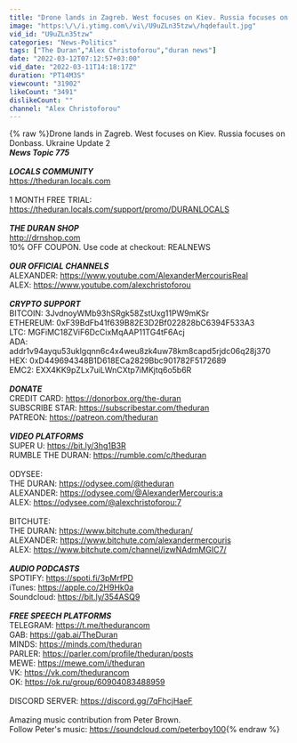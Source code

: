 ```yaml
---
title: "Drone lands in Zagreb. West focuses on Kiev. Russia focuses on Donbass. Ukraine Update 2"
image: "https:\/\/i.ytimg.com\/vi\/U9uZLn35tzw\/hqdefault.jpg"
vid_id: "U9uZLn35tzw"
categories: "News-Politics"
tags: ["The Duran","Alex Christoforou","duran news"]
date: "2022-03-12T07:12:57+03:00"
vid_date: "2022-03-11T14:18:17Z"
duration: "PT14M3S"
viewcount: "31902"
likeCount: "3491"
dislikeCount: ""
channel: "Alex Christoforou"
---
```

{% raw %}Drone lands in Zagreb. West focuses on Kiev. Russia focuses on Donbass. Ukraine Update 2<br />***News Topic 775***<br /><br />*****LOCALS COMMUNITY***** <br /><a rel="nofollow" target="blank" href="https://theduran.locals.com">https://theduran.locals.com</a><br /><br />1 MONTH FREE TRIAL:<br /><a rel="nofollow" target="blank" href="https://theduran.locals.com/support/promo/DURANLOCALS">https://theduran.locals.com/support/promo/DURANLOCALS</a><br /><br />*****THE DURAN SHOP*****<br /><a rel="nofollow" target="blank" href="http://drnshop.com">http://drnshop.com</a><br />10% OFF COUPON. Use code at checkout​​​​: REALNEWS<br /><br />*****OUR OFFICIAL CHANNELS*****<br />ALEXANDER: <a rel="nofollow" target="blank" href="https://www.youtube.com/AlexanderMercourisReal">https://www.youtube.com/AlexanderMercourisReal</a><br />ALEX: <a rel="nofollow" target="blank" href="https://www.youtube.com/alexchristoforou">https://www.youtube.com/alexchristoforou</a><br /><br />*****CRYPTO SUPPORT*****<br />BITCOIN: 3JvdnoyWMb93hSRgk58ZstUxg11PW9mKSr<br />ETHEREUM: 0xF39BdFb41f639B82E3D2Bf022828bC6394F533A3<br />LTC: MGFiMC18ZViF6DcCixMqAAP11TG4tF6Acj<br />ADA: addr1v94ayqu53uklgqnn6c4x4weu8zk4uw78km8capd5rjdc06q28j370<br />HEX: 0xD449694348B1D618ECa2829Bbc901782F5172689<br />EMC2: EXX4KK9pZLx7uiLWnCXtp7iMKjtq6o5b6R<br /><br />*****DONATE*****<br />CREDIT CARD: <a rel="nofollow" target="blank" href="https://donorbox.org/the-duran">https://donorbox.org/the-duran</a><br />SUBSCRIBE STAR: <a rel="nofollow" target="blank" href="https://subscribestar.com/theduran">https://subscribestar.com/theduran</a> <br />PATREON: <a rel="nofollow" target="blank" href="https://patreon.com/theduran">https://patreon.com/theduran</a><br /><br />*****VIDEO PLATFORMS*****<br />SUPER U: <a rel="nofollow" target="blank" href="https://bit.ly/3hg1B3R">https://bit.ly/3hg1B3R</a><br />RUMBLE THE DURAN: <a rel="nofollow" target="blank" href="https://rumble.com/c/theduran">https://rumble.com/c/theduran</a><br /><br />ODYSEE: <br />THE DURAN: <a rel="nofollow" target="blank" href="https://odysee.com/@theduran">https://odysee.com/@theduran</a><br />ALEXANDER: <a rel="nofollow" target="blank" href="https://odysee.com/@AlexanderMercouris:a">https://odysee.com/@AlexanderMercouris:a</a><br />ALEX: <a rel="nofollow" target="blank" href="https://odysee.com/@alexchristoforou:7">https://odysee.com/@alexchristoforou:7</a><br /><br />BITCHUTE:<br />THE DURAN: <a rel="nofollow" target="blank" href="https://www.bitchute.com/theduran/">https://www.bitchute.com/theduran/</a><br />ALEXANDER: <a rel="nofollow" target="blank" href="https://www.bitchute.com/alexandermercouris">https://www.bitchute.com/alexandermercouris</a><br />ALEX: <a rel="nofollow" target="blank" href="https://www.bitchute.com/channel/izwNAdmMGIC7/">https://www.bitchute.com/channel/izwNAdmMGIC7/</a><br /><br />*****AUDIO PODCASTS*****<br />SPOTIFY: <a rel="nofollow" target="blank" href="https://spoti.fi/3pMrfPD">https://spoti.fi/3pMrfPD</a><br />iTunes: <a rel="nofollow" target="blank" href="https://apple.co/2H9Hk0a">https://apple.co/2H9Hk0a</a><br />Soundcloud: <a rel="nofollow" target="blank" href="https://bit.ly/354ASQ9">https://bit.ly/354ASQ9</a><br /><br />*****FREE SPEECH PLATFORMS*****<br />TELEGRAM: <a rel="nofollow" target="blank" href="https://t.me/thedurancom">https://t.me/thedurancom</a><br />GAB: <a rel="nofollow" target="blank" href="https://gab.ai/TheDuran">https://gab.ai/TheDuran</a><br />MINDS: <a rel="nofollow" target="blank" href="https://minds.com/theduran">https://minds.com/theduran</a><br />PARLER: <a rel="nofollow" target="blank" href="https://parler.com/profile/theduran/posts">https://parler.com/profile/theduran/posts</a><br />MEWE: <a rel="nofollow" target="blank" href="https://mewe.com/i/theduran">https://mewe.com/i/theduran</a><br />VK: <a rel="nofollow" target="blank" href="https://vk.com/thedurancom">https://vk.com/thedurancom</a><br />OK: <a rel="nofollow" target="blank" href="https://ok.ru/group/60904083488959">https://ok.ru/group/60904083488959</a><br /><br />DISCORD SERVER: <a rel="nofollow" target="blank" href="https://discord.gg/7qFhcjHaeF">https://discord.gg/7qFhcjHaeF</a><br /><br />Amazing music contribution from Peter Brown. <br />Follow Peter's music: <a rel="nofollow" target="blank" href="https://soundcloud.com/peterboy100">https://soundcloud.com/peterboy100</a>{% endraw %}
